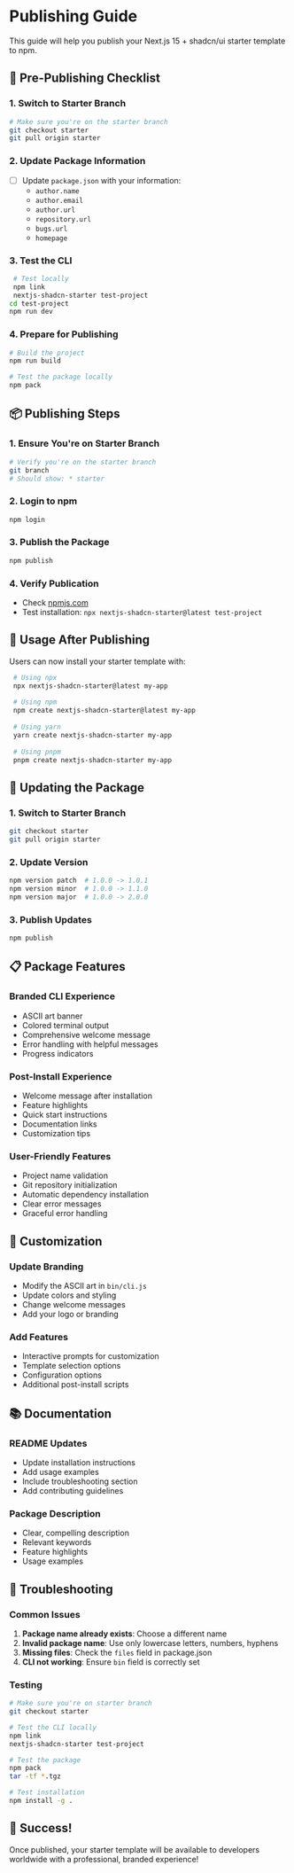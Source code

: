 # Publishing Guide

This guide will help you publish your Next.js 15 + shadcn/ui starter template to npm.

 ## 🚀 Pre-Publishing Checklist
 
 ### 1. **Switch to Starter Branch**
 ```bash
 # Make sure you're on the starter branch
 git checkout starter
 git pull origin starter
 ```
 
 ### 2. **Update Package Information**
 - [ ] Update `package.json` with your information:
   - `author.name`
   - `author.email` 
   - `author.url`
   - `repository.url`
   - `bugs.url`
   - `homepage`

 ### 3. **Test the CLI**
```bash
 # Test locally
 npm link
 nextjs-shadcn-starter test-project
cd test-project
npm run dev
```

 ### 4. **Prepare for Publishing**
```bash
# Build the project
npm run build

# Test the package locally
npm pack
```

 ## 📦 Publishing Steps
 
 ### 1. **Ensure You're on Starter Branch**
 ```bash
 # Verify you're on the starter branch
 git branch
 # Should show: * starter
 ```
 
 ### 2. **Login to npm**
```bash
npm login
```

 ### 3. **Publish the Package**
```bash
npm publish
```

 ### 4. **Verify Publication**
 - Check [npmjs.com](https://www.npmjs.com/package/nextjs-shadcn-starter)
 - Test installation: `npx nextjs-shadcn-starter@latest test-project`

## 🎯 Usage After Publishing

Users can now install your starter template with:

```bash
 # Using npx
 npx nextjs-shadcn-starter@latest my-app
 
 # Using npm
 npm create nextjs-shadcn-starter@latest my-app
 
 # Using yarn
 yarn create nextjs-shadcn-starter my-app
 
 # Using pnpm
 pnpm create nextjs-shadcn-starter my-app
```

 ## 🔄 Updating the Package
 
 ### 1. **Switch to Starter Branch**
 ```bash
 git checkout starter
 git pull origin starter
 ```
 
 ### 2. **Update Version**
```bash
npm version patch  # 1.0.0 -> 1.0.1
npm version minor  # 1.0.0 -> 1.1.0
npm version major  # 1.0.0 -> 2.0.0
```

 ### 3. **Publish Updates**
```bash
npm publish
```

## 📋 Package Features

### **Branded CLI Experience**
- ASCII art banner
- Colored terminal output
- Comprehensive welcome message
- Error handling with helpful messages
- Progress indicators

### **Post-Install Experience**
- Welcome message after installation
- Feature highlights
- Quick start instructions
- Documentation links
- Customization tips

### **User-Friendly Features**
- Project name validation
- Git repository initialization
- Automatic dependency installation
- Clear error messages
- Graceful error handling

## 🎨 Customization

### **Update Branding**
- Modify the ASCII art in `bin/cli.js`
- Update colors and styling
- Change welcome messages
- Add your logo or branding

### **Add Features**
- Interactive prompts for customization
- Template selection options
- Configuration options
- Additional post-install scripts

## 📚 Documentation

### **README Updates**
- Update installation instructions
- Add usage examples
- Include troubleshooting section
- Add contributing guidelines

### **Package Description**
- Clear, compelling description
- Relevant keywords
- Feature highlights
- Usage examples

## 🔧 Troubleshooting

### **Common Issues**
1. **Package name already exists**: Choose a different name
2. **Invalid package name**: Use only lowercase letters, numbers, hyphens
3. **Missing files**: Check the `files` field in package.json
4. **CLI not working**: Ensure `bin` field is correctly set

 ### **Testing**
 ```bash
 # Make sure you're on starter branch
 git checkout starter
 
 # Test the CLI locally
 npm link
 nextjs-shadcn-starter test-project

# Test the package
npm pack
tar -tf *.tgz

# Test installation
npm install -g .
```

## 🎉 Success!

Once published, your starter template will be available to developers worldwide with a professional, branded experience!
